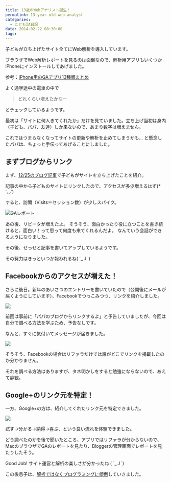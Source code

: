 ```yaml
---
title: 13歳のWebアナリスト誕生！
permalink: 13-year-old-web-analyst
categories:
  - こどもIA日記
date: 2014-02-22 08:30:00
tags:
---
```


子どもが立ち上げたサイト全てにWeb解析を導入しています。

ブラウザでWeb解析レポートを見るのは面倒なので、解析用アプリもいくつかiPhoneにインストールしてあげました。

参考：[iPhone用のGAアプリ13種類まとめ](/web-analytics/ga-app-for-iphone/)

よく通学途中の電車の中で

> どれくらい増えたかなー

とチェックしているようです。

最初は「サイトに何人きてくれたか」だけを見ていました。立ち上げ当初は身内（子ども、パパ、友達）しか来ないので、あまり数字は増えません。

これではつまらなくなってサイトの更新や解析を止めてしまうかも...
と懸念したパパは、ちょっと手伝ってあげることにしました。

## まずブログからリンク

まず、[12/25のブログ記事](../analytics-2014-with-my-son/)で子どもがサイトを立ち上げたことを紹介。

記事の中から子どものサイトにリンクしたので、アクセスが多少増えるはず(*´◡`)

すると、訪問（Visits＝セッション数）が少しスパイク。

![GAレポート](/images/ia-kid/spike-20131224.png)

あの後、リピータが増えたよ。
そうそう、面白かったり役に立つことを書き続けると、面白い！って思って何度も来てくれるんだよ。
なんていう会話ができるようになりました。

その後、せっせと記事を書いてアップしているようです。

その努力はきっといつか報われるね( ´_Ｊ`)

## Facebookからのアクセスが増えた！

さらに後日。新年のあいさつのエントリーを書いていたので（公開後にメールが届くようにしています）、Facebookでつっこみつつ、リンクを紹介しました。

![](/images/ia-kid/facebook-20140108.png)

前回は事前に「パパのブログからリンクするよ」と予告していましたが、今回は自分で調べる方法を学ぶため、予告なしです。

なんと、すぐに気付いてメッセージが届きました。

![](/images/ia-kid/spike-20140108-comment.png)

そうそう、Facebookの場合はリファラだけでは誰がどこでリンクを掲載したのか分かりません。

それを調べる方法はありますが、タネ明かしをすると勉強にならないので、あえて静観。

## Google+のリンク元を特定！

一方、Google+の方は、紹介してくれたリンク元を特定できました。

![](/images/ia-kid/spike-20140108-comment2.png)

試す→分かる→納得→喜ぶ、という良い流れを体験できました。

どう調べたのかを後で聞いたところ、アプリではリファラが分からないので、MacのブラウザでGAのレポートを見たり、Bloggerの管理画面でレポートを見たりしたそう。

Good Job! サイト運営と解析の楽しさが分かったね ( ´_Ｊ`)

この後息子は、[解析ではなくプログラミングに傾倒](../13-years-old-boy-simulates-and-learns/)していきました。